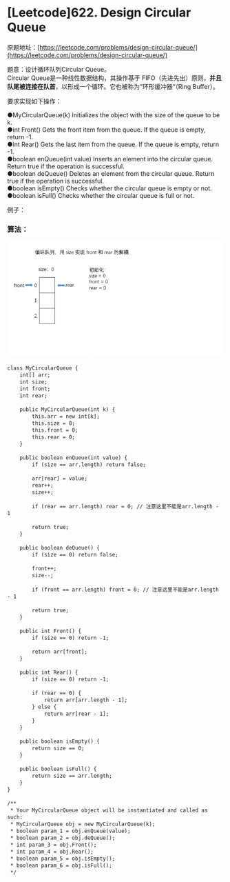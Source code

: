 # \[Leetcode\]622. Design Circular Queue

原题地址：[https://leetcode.com/problems/design-circular-queue/](https://leetcode.com/problems/design-circular-queue/)

题意：设计循环队列Circular Queue。   
Circular Queue是一种线性数据结构，其操作基于 FIFO（先进先出）原则，**并且队尾被连接在队首**，以形成一个循环。它也被称为“环形缓冲器“（Ring Buffer）。

要求实现如下操作：

●MyCircularQueue\(k\) Initializes the object with the size of the queue to be k.   
●int Front\(\) Gets the front item from the queue. If the queue is empty, return -1.   
●int Rear\(\) Gets the last item from the queue. If the queue is empty, return -1.   
●boolean enQueue\(int value\) Inserts an element into the circular queue. Return true if the operation is successful.   
●boolean deQueue\(\) Deletes an element from the circular queue. Return true if the operation is successful.   
●boolean isEmpty\(\) Checks whether the circular queue is empty or not.   
●boolean isFull\(\) Checks whether the circular queue is full or not.

例子：



### 算法：

![](../.gitbook/assets/c439d282d60c40642f7fed325597969acfac091ff95e483131596ddfa90c664d-circularqueue.gif)

```text
class MyCircularQueue {
    int[] arr;
    int size;
    int front;
    int rear;

    public MyCircularQueue(int k) {
        this.arr = new int[k];
        this.size = 0;
        this.front = 0;
        this.rear = 0;
    }
    
    public boolean enQueue(int value) {
        if (size == arr.length) return false;
        
        arr[rear] = value;
        rear++;
        size++;
        
        if (rear == arr.length) rear = 0; // 注意这里不能是arr.length - 1
        
        return true;
    }
    
    public boolean deQueue() {
        if (size == 0) return false;
        
        front++;
        size--;
        
        if (front == arr.length) front = 0; // 注意这里不能是arr.length - 1
        
        return true;
    }
    
    public int Front() {
        if (size == 0) return -1;
        
        return arr[front];
    }
    
    public int Rear() {
        if (size == 0) return -1;
        
        if (rear == 0) {
            return arr[arr.length - 1];
        } else {
            return arr[rear - 1];
        }
    }
    
    public boolean isEmpty() {
        return size == 0;
    }
    
    public boolean isFull() {
        return size == arr.length;
    }
}

/**
 * Your MyCircularQueue object will be instantiated and called as such:
 * MyCircularQueue obj = new MyCircularQueue(k);
 * boolean param_1 = obj.enQueue(value);
 * boolean param_2 = obj.deQueue();
 * int param_3 = obj.Front();
 * int param_4 = obj.Rear();
 * boolean param_5 = obj.isEmpty();
 * boolean param_6 = obj.isFull();
 */
```











